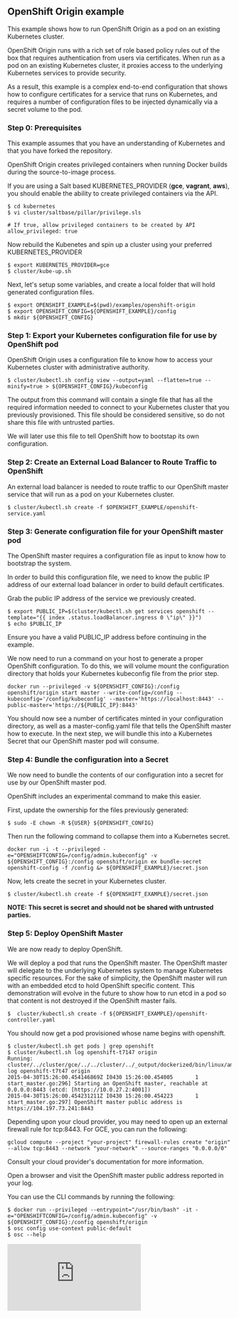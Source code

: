 ## OpenShift Origin example

This example shows how to run OpenShift Origin as a pod on an existing Kubernetes cluster.

OpenShift Origin runs with a rich set of role based policy rules out of the box that requires authentication from users
via certificates.  When run as a pod on an existing Kubernetes cluster, it proxies access to the underlying Kubernetes services
to provide security.

As a result, this example is a complex end-to-end configuration that shows how to configure certificates for a service that runs
on Kubernetes, and requires a number of configuration files to be injected dynamically via a secret volume to the pod.

### Step 0: Prerequisites

This example assumes that you have an understanding of Kubernetes and that you have forked the repository.

OpenShift Origin creates privileged containers when running Docker builds during the source-to-image process.

If you are using a Salt based KUBERNETES_PROVIDER (**gce**, **vagrant**, **aws**), you should enable the
ability to create privileged containers via the API.

```shell
$ cd kubernetes
$ vi cluster/saltbase/pillar/privilege.sls

# If true, allow privileged containers to be created by API
allow_privileged: true
```

Now rebuild the Kubenetes and spin up a cluster using your preferred KUBERNETES_PROVIDER

```shell
$ export KUBERNETES_PROVIDER=gce
$ cluster/kube-up.sh
```

Next, let's setup some variables, and create a local folder that will hold generated configuration files.

```shell
$ export OPENSHIFT_EXAMPLE=$(pwd)/examples/openshift-origin
$ export OPENSHIFT_CONFIG=${OPENSHIFT_EXAMPLE}/config
$ mkdir ${OPENSHIFT_CONFIG}
```

### Step 1: Export your Kubernetes configuration file for use by OpenShift pod

OpenShift Origin uses a configuration file to know how to access your Kubernetes cluster with administrative authority.

```
$ cluster/kubectl.sh config view --output=yaml --flatten=true --minify=true > ${OPENSHIFT_CONFIG}/kubeconfig
```

The output from this command will contain a single file that has all the required information needed to connect to your
Kubernetes cluster that you previously provisioned.   This file should be considered sensitive, so do not share this file with
untrusted parties.

We will later use this file to tell OpenShift how to bootstap its own configuration.

### Step 2: Create an External Load Balancer to Route Traffic to OpenShift

An external load balancer is needed to route traffic to our OpenShift master service that will run as a pod on your
Kubernetes cluster.


```shell
$ cluster/kubectl.sh create -f $OPENSHIFT_EXAMPLE/openshift-service.yaml
```

### Step 3: Generate configuration file for your OpenShift master pod

The OpenShift master requires a configuration file as input to know how to bootstrap the system.

In order to build this configuration file, we need to know the public IP address of our external load balancer in order to
build default certificates.

Grab the public IP address of the service we previously created.

```shell
$ export PUBLIC_IP=$(cluster/kubectl.sh get services openshift --template="{{ index .status.loadBalancer.ingress 0 \"ip\" }}")
$ echo $PUBLIC_IP
```

Ensure you have a valid PUBLIC_IP address before continuing in the example.

We now need to run a command on your host to generate a proper OpenShift configuration.  To do this, we will volume mount the configuration directory that holds your Kubernetes kubeconfig file from the prior step.

```shell
docker run --privileged -v ${OPENSHIFT_CONFIG}:/config openshift/origin start master --write-config=/config --kubeconfig='/config/kubeconfig' --master='https://localhost:8443' --public-master='https://${PUBLIC_IP}:8443'
```

You should now see a number of certificates minted in your configuration directory, as well as a master-config.yaml file that tells the OpenShift master how to execute.  In the next step, we will bundle this into a Kubernetes Secret that our OpenShift master pod will consume.

### Step 4: Bundle the configuration into a Secret

We now need to bundle the contents of our configuration into a secret for use by our OpenShift master pod.

OpenShift includes an experimental command to make this easier.

First, update the ownership for the files previously generated:

```
$ sudo -E chown -R ${USER} ${OPENSHIFT_CONFIG}
```

Then run the following command to collapse them into a Kubernetes secret.

```shell
docker run -i -t --privileged -e="OPENSHIFTCONFIG=/config/admin.kubeconfig" -v ${OPENSHIFT_CONFIG}:/config openshift/origin ex bundle-secret openshift-config -f /config &> ${OPENSHIFT_EXAMPLE}/secret.json
```

Now, lets create the secret in your Kubernetes cluster.

```shell
$ cluster/kubectl.sh create -f ${OPENSHIFT_EXAMPLE}/secret.json
```

**NOTE: This secret is secret and should not be shared with untrusted parties.**

### Step 5: Deploy OpenShift Master

We are now ready to deploy OpenShift.

We will deploy a pod that runs the OpenShift master.  The OpenShift master will delegate to the underlying Kubernetes
system to manage Kubernetes specific resources.  For the sake of simplicity, the OpenShift master will run with an embedded etcd to hold OpenShift specific content.  This demonstration will evolve in the future to show how to run etcd in a pod so that content is not destroyed if the OpenShift master fails.

```shell
$  cluster/kubectl.sh create -f ${OPENSHIFT_EXAMPLE}/openshift-controller.yaml
```

You should now get a pod provisioned whose name begins with openshift.

```shell
$ cluster/kubectl.sh get pods | grep openshift
$ cluster/kubectl.sh log openshift-t7147 origin
Running: cluster/../cluster/gce/../../cluster/../_output/dockerized/bin/linux/amd64/kubectl log openshift-t7t47 origin
2015-04-30T15:26:00.454146869Z I0430 15:26:00.454005       1 start_master.go:296] Starting an OpenShift master, reachable at 0.0.0.0:8443 (etcd: [https://10.0.27.2:4001])
2015-04-30T15:26:00.454231211Z I0430 15:26:00.454223       1 start_master.go:297] OpenShift master public address is https://104.197.73.241:8443
```

Depending upon your cloud provider, you may need to open up an external firewall rule for tcp:8443.  For GCE, you can run the following:

```shell
gcloud compute --project "your-project" firewall-rules create "origin" --allow tcp:8443 --network "your-network" --source-ranges "0.0.0.0/0"
```

Consult your cloud provider's documentation for more information.

Open a browser and visit the OpenShift master public address reported in your log.

You can use the CLI commands by running the following:

```shell
$ docker run --privileged --entrypoint="/usr/bin/bash" -it -e="OPENSHIFTCONFIG=/config/admin.kubeconfig" -v ${OPENSHIFT_CONFIG}:/config openshift/origin
$ osc config use-context public-default
$ osc --help
```


[![Analytics](https://kubernetes-site.appspot.com/UA-36037335-10/GitHub/examples/openshift-origin/README.md?pixel)]()

